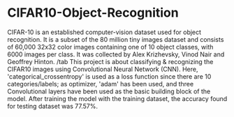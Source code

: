 # CIFAR10-Object-Recognition
CIFAR-10  is an established computer-vision dataset used for object recognition. It is a subset of the 80 million tiny images dataset and consists of 60,000 32x32 color images containing one of 10 object classes, with 6000 images per class. It was collected by Alex Krizhevsky, Vinod Nair and Geoffrey Hinton.
/tab This project is about classifying & recognizing the CIFAR10 images using Convolutional Neural Network (CNN). Here, 'categorical_crossentropy' is used as a loss function since there are 10 categories/labels; as optimizer, 'adam' has been used, and three Convolutional layers have been used as the basic building block of the model. After training the model with the training dataset, the accuracy found for testing dataset was 77.57%.
